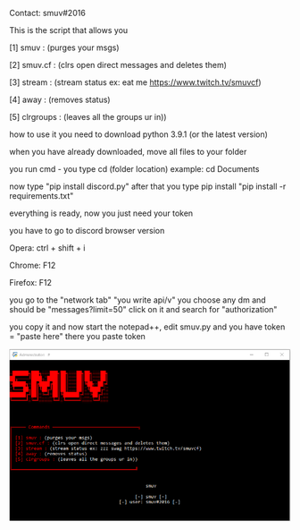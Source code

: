 Contact: smuv#2016

This is the script that allows you

[1] smuv : (purges your msgs)

[2] smuv.cf : (clrs open direct messages and deletes them)

[3] stream : (stream status ex: eat me https://www.twitch.tv/smuvcf)

[4] away : (removes status)

[5] clrgroups : (leaves all the groups ur in))

how to use it
you need to download python 3.9.1 (or the latest version)

when you have already downloaded, move all files to your folder

you run cmd - you type cd (folder location) example: cd Documents

now type "pip install discord.py" after that you type pip install "pip install -r requirements.txt"

everything is ready, now you just need your token

you have to go to discord browser version

Opera: ctrl + shift + i

Chrome: F12

Firefox: F12

you go to the "network tab"  "you write api/v" you choose any dm  and should be "messages?limit=50" click on it and search for "authorization"

you copy it and now start the notepad++, edit smuv.py and you have token = "paste here" there you paste token

![Alt text](https://github.com/smuv/discordsmuv/blob/main/img.PNG?raw=true "preview")
